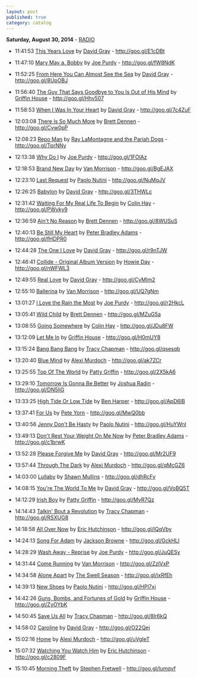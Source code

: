 ```yaml
---
layout: post
published: true
category: catalog
---
```


**Saturday, August 30, 2014** - [RADIO](/2014/08/30/david-gray-radio)

*   11:41:53  [This Years Love](http://goo.gl/z6Rsvc) by [David Gray](http://www.last.fm/music/David+Gray) - http://goo.gl/E1cDBt

*   11:47:10  [Mary May a. Bobby](http://goo.gl/BPVMRR) by [Joe Purdy](http://www.last.fm/music/Joe+Purdy) - http://goo.gl/fW8NdK

*   11:52:25  [From Here You Can Almost See the Sea](http://goo.gl/uYPteG) by [David Gray](http://www.last.fm/music/David+Gray) - http://goo.gl/8UpOBJ

*   11:56:40  [The Guy That Says Goodbye to You Is Out of His Mind](http://goo.gl/0TTjCY) by [Griffin House](http://www.last.fm/music/Griffin+House) - http://goo.gl/Hhv507

*   11:58:53  [When I Was In Your Heart](http://goo.gl/lqHwDG) by [David Gray](http://www.last.fm/music/David+Gray) - http://goo.gl/7c4ZuF

*   12:03:08  [There Is So Much More](http://goo.gl/PNvkYK) by [Brett Dennen](http://www.last.fm/music/Brett+Dennen) - http://goo.gl/Cyw0pP

*   12:08:23  [Repo Man](http://goo.gl/UQLkdy) by [Ray LaMontagne and the Pariah Dogs](http://www.last.fm/music/Ray+LaMontagne+and+the+Pariah+Dogs) - http://goo.gl/TprNNy

*   12:13:38  [Why Do I](http://goo.gl/dAcQPC) by [Joe Purdy](http://www.last.fm/music/Joe+Purdy) - http://goo.gl/1FOlAz

*   12:18:53  [Brand New Day](http://goo.gl/cV70V7) by [Van Morrison](http://www.last.fm/music/Van+Morrison) - http://goo.gl/BgEJAX

*   12:23:10  [Last Request](http://goo.gl/z93sj2) by [Paolo Nutini](http://www.last.fm/music/Paolo+Nutini) - http://goo.gl/NuMqJV

*   12:26:25  [Babylon](http://goo.gl/6CO82) by [David Gray](http://www.last.fm/music/David+Gray) - http://goo.gl/3THWLc

*   12:31:42  [Waiting For My Real Life To Begin](http://goo.gl/6wTp3) by [Colin Hay](http://www.last.fm/music/Colin+Hay) - http://goo.gl/PWvky9

*   12:36:59  [Ain't No Reason](http://goo.gl/bdZs70) by [Brett Dennen](http://www.last.fm/music/Brett+Dennen) - http://goo.gl/8WUSuS

*   12:40:13  [Be Still My Heart](http://goo.gl/hxfK5G) by [Peter Bradley Adams](http://www.last.fm/music/Peter+Bradley+Adams) - http://goo.gl/fHDPR0

*   12:44:28  [The One I Love](http://goo.gl/FU1NJL) by [David Gray](http://www.last.fm/music/David+Gray) - http://goo.gl/r9nTJW

*   12:46:41  [Collide - Original Album Version](http://goo.gl/2o5v0Z) by [Howie Day](http://www.last.fm/music/Howie+Day) - http://goo.gl/nWFWL3

*   12:49:55  [Real Love](http://goo.gl/q5y727) by [David Gray](http://www.last.fm/music/David+Gray) - http://goo.gl/CyMIm2

*   12:55:10  [Ballerina](http://goo.gl/itKr3X) by [Van Morrison](http://www.last.fm/music/Van+Morrison) - http://goo.gl/UQ7gNm

*   13:01:27  [I Love the Rain the Most](http://goo.gl/lxTsC2) by [Joe Purdy](http://www.last.fm/music/Joe+Purdy) - http://goo.gl/r2HkcL

*   13:05:41  [Wild Child](http://goo.gl/oCQVFE) by [Brett Dennen](http://www.last.fm/music/Brett+Dennen) - http://goo.gl/MZuG5a

*   13:08:55  [Going Somewhere](http://goo.gl/Tx36of) by [Colin Hay](http://www.last.fm/music/Colin+Hay) - http://goo.gl/JDu8FW

*   13:12:09  [Let Me In](http://goo.gl/sFYXPK) by [Griffin House](http://www.last.fm/music/Griffin+House) - http://goo.gl/H0mUY8

*   13:15:24  [Bang Bang Bang](http://goo.gl/SGIU5V) by [Tracy Chapman](http://www.last.fm/music/Tracy+Chapman) - http://goo.gl/qsesqb

*   13:20:40  [Blue Mind](http://goo.gl/cjAni9) by [Alexi Murdoch](http://www.last.fm/music/Alexi+Murdoch) - http://goo.gl/ak7ZCr

*   13:25:55  [Top Of The World](http://goo.gl/o6EctC) by [Patty Griffin](http://www.last.fm/music/Patty+Griffin) - http://goo.gl/2X5kA6

*   13:29:10  [Tomorrow Is Gonna Be Better](http://goo.gl/54E8CA) by [Joshua Radin](http://www.last.fm/music/Joshua+Radin) - http://goo.gl/DN5liG

*   13:33:25  [High Tide Or Low Tide](http://goo.gl/X318s9) by [Ben Harper](http://www.last.fm/music/Ben+Harper) - http://goo.gl/ApD6lB

*   13:37:41  [For Us](http://goo.gl/3I7BpZ) by [Pete Yorn](http://www.last.fm/music/Pete+Yorn) - http://goo.gl/MwQ0bb

*   13:40:56  [Jenny Don't Be Hasty](http://goo.gl/CJ1npv) by [Paolo Nutini](http://www.last.fm/music/Paolo+Nutini) - http://goo.gl/HuYWnl

*   13:49:13  [Don't Rest Your Weight On Me Now](http://goo.gl/YBGajs) by [Peter Bradley Adams](http://www.last.fm/music/Peter+Bradley+Adams) - http://goo.gl/c1brwK

*   13:52:28  [Please Forgive Me](http://goo.gl/0YgQWW) by [David Gray](http://www.last.fm/music/David+Gray) - http://goo.gl/Mr2UF9

*   13:57:44  [Through The Dark](http://goo.gl/xhykmh) by [Alexi Murdoch](http://www.last.fm/music/Alexi+Murdoch) - http://goo.gl/qMcGZ6

*   14:03:00  [Lullaby](http://goo.gl/dIIVjj) by [Shawn Mullins](http://www.last.fm/music/Shawn+Mullins) - http://goo.gl/dhRcFv

*   14:08:15  [You're The World To Me](http://goo.gl/dD3lrZ) by [David Gray](http://www.last.fm/music/David+Gray) - http://goo.gl/VoBQ5T

*   14:12:29  [Irish Boy](http://goo.gl/HBtJVD) by [Patty Griffin](http://www.last.fm/music/Patty+Griffin) - http://goo.gl/MvR7Qz

*   14:14:43  [Talkin' Bout a Revolution](http://goo.gl/7JVnPy) by [Tracy Chapman](http://www.last.fm/music/Tracy+Chapman) - http://goo.gl/RSXUG8

*   14:18:58  [All Over Now](http://goo.gl/cgGyeg) by [Eric Hutchinson](http://www.last.fm/music/Eric+Hutchinson) - http://goo.gl/lQqVby

*   14:24:13  [Song For Adam](http://goo.gl/qXC3XX) by [Jackson Browne](http://www.last.fm/music/Jackson+Browne) - http://goo.gl/GckHLI

*   14:28:29  [Wash Away - Reprise](http://goo.gl/VDbqkN) by [Joe Purdy](http://www.last.fm/music/Joe+Purdy) - http://goo.gl/JuQESy

*   14:31:44  [Come Running](http://goo.gl/8GuhHF) by [Van Morrison](http://www.last.fm/music/Van+Morrison) - http://goo.gl/ZzlVxP

*   14:34:58  [Alone Apart](http://goo.gl/9rJjiP) by [The Swell Season](http://www.last.fm/music/The+Swell+Season) - http://goo.gl/ixRfEh

*   14:39:13  [New Shoes](http://goo.gl/DtW5mI) by [Paolo Nutini](http://www.last.fm/music/Paolo+Nutini) - http://goo.gl/HPl7xj

*   14:42:26  [Guns, Bombs, and Fortunes of Gold](http://goo.gl/4Md1J0) by [Griffin House](http://www.last.fm/music/Griffin+House) - http://goo.gl/ZyOYbK

*   14:50:45  [Save Us All](http://goo.gl/Pss1VY) by [Tracy Chapman](http://www.last.fm/music/Tracy+Chapman) - http://goo.gl/8lr6kQ

*   14:58:02  [Caroline](http://goo.gl/R6bMVJ) by [David Gray](http://www.last.fm/music/David+Gray) - http://goo.gl/O22Qej

*   15:02:16  [Home](http://goo.gl/EsCpys) by [Alexi Murdoch](http://www.last.fm/music/Alexi+Murdoch) - http://goo.gl/uVgIeT

*   15:07:32  [Watching You Watch Him](http://goo.gl/ydQ6Nv) by [Eric Hutchinson](http://www.last.fm/music/Eric+Hutchinson) - http://goo.gl/c2809F

*   15:10:45  [Morning Theft](http://goo.gl/qNYF9B) by [Stephen Fretwell](http://www.last.fm/music/Stephen+Fretwell) - http://goo.gl/lumqvf

